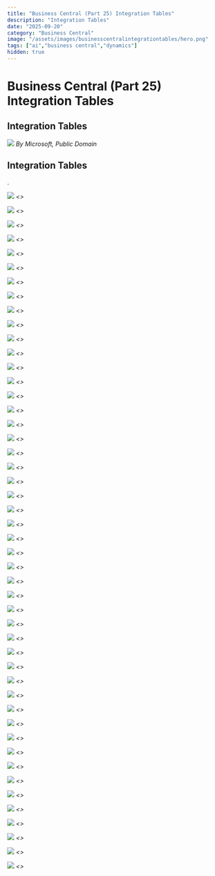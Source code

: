 ```yaml
---
title: "Business Central (Part 25) Integration Tables"
description: "Integration Tables"
date: "2025-09-20"
category: "Business Central"
image: "/assets/images/businesscentralintegrationtables/hero.png"
tags: ["ai","business central","dynamics"]
hidden: true
---
```


# Business Central (Part 25) Integration Tables

## Integration Tables

![](/assets/images/businesscentralintegrationtables/dynamics365-color.svg)
*By Microsoft, Public Domain*


## Integration Tables

.

![](/assets/images/businesscentralintegrationtables/screenshot-2024-10-30-at-5.00.32pm-1836x1475.png)
*<<NEW TEXT HERE>>*

![](/assets/images/businesscentralintegrationtables/screenshot-2024-10-30-at-5.00.32pm-1836x1475.png)
*<<NEW TEXT HERE>>*

![](/assets/images/businesscentralintegrationtables/screenshot-2024-10-30-at-5.00.32pm-1836x1475.png)
*<<NEW TEXT HERE>>*

![](/assets/images/businesscentralintegrationtables/screenshot-2024-10-30-at-5.00.32pm-1836x1475.png)
*<<NEW TEXT HERE>>*

![](/assets/images/businesscentralintegrationtables/screenshot-2024-10-30-at-5.00.32pm-1836x1475.png)
*<<NEW TEXT HERE>>*

![](/assets/images/businesscentralintegrationtables/screenshot-2024-10-30-at-5.00.32pm-1836x1475.png)
*<<NEW TEXT HERE>>*

![](/assets/images/businesscentralintegrationtables/screenshot-2024-10-30-at-5.00.32pm-1836x1475.png)
*<<NEW TEXT HERE>>*

![](/assets/images/businesscentralintegrationtables/screenshot-2024-10-30-at-5.00.32pm-1836x1475.png)
*<<NEW TEXT HERE>>*

![](/assets/images/businesscentralintegrationtables/screenshot-2024-10-30-at-5.00.32pm-1836x1475.png)
*<<NEW TEXT HERE>>*

![](/assets/images/businesscentralintegrationtables/screenshot-2024-10-30-at-5.00.32pm-1836x1475.png)
*<<NEW TEXT HERE>>*

![](/assets/images/businesscentralintegrationtables/screenshot-2024-10-30-at-5.00.32pm-1836x1475.png)
*<<NEW TEXT HERE>>*

![](/assets/images/businesscentralintegrationtables/screenshot-2024-10-30-at-5.00.32pm-1836x1475.png)
*<<NEW TEXT HERE>>*

![](/assets/images/businesscentralintegrationtables/screenshot-2024-10-30-at-5.00.32pm-1836x1475.png)
*<<NEW TEXT HERE>>*

![](/assets/images/businesscentralintegrationtables/screenshot-2024-10-30-at-5.00.32pm-1836x1475.png)
*<<NEW TEXT HERE>>*

![](/assets/images/businesscentralintegrationtables/screenshot-2024-10-30-at-5.00.32pm-1836x1475.png)
*<<NEW TEXT HERE>>*

![](/assets/images/businesscentralintegrationtables/screenshot-2024-10-30-at-5.00.32pm-1836x1475.png)
*<<NEW TEXT HERE>>*

![](/assets/images/businesscentralintegrationtables/screenshot-2024-10-30-at-5.00.32pm-1836x1475.png)
*<<NEW TEXT HERE>>*

![](/assets/images/businesscentralintegrationtables/screenshot-2024-10-30-at-5.00.32pm-1836x1475.png)
*<<NEW TEXT HERE>>*

![](/assets/images/businesscentralintegrationtables/screenshot-2024-10-30-at-5.00.32pm-1836x1475.png)
*<<NEW TEXT HERE>>*

![](/assets/images/businesscentralintegrationtables/screenshot-2024-10-30-at-5.00.32pm-1836x1475.png)
*<<NEW TEXT HERE>>*

![](/assets/images/businesscentralintegrationtables/screenshot-2024-10-30-at-5.00.32pm-1836x1475.png)
*<<NEW TEXT HERE>>*

![](/assets/images/businesscentralintegrationtables/screenshot-2024-10-30-at-5.00.32pm-1836x1475.png)
*<<NEW TEXT HERE>>*

![](/assets/images/businesscentralintegrationtables/screenshot-2024-10-30-at-5.00.32pm-1836x1475.png)
*<<NEW TEXT HERE>>*

![](/assets/images/businesscentralintegrationtables/screenshot-2024-10-30-at-5.00.32pm-1836x1475.png)
*<<NEW TEXT HERE>>*

![](/assets/images/businesscentralintegrationtables/screenshot-2024-10-30-at-5.00.32pm-1836x1475.png)
*<<NEW TEXT HERE>>*

![](/assets/images/businesscentralintegrationtables/screenshot-2024-10-30-at-5.00.32pm-1836x1475.png)
*<<NEW TEXT HERE>>*

![](/assets/images/businesscentralintegrationtables/screenshot-2024-10-30-at-5.00.32pm-1836x1475.png)
*<<NEW TEXT HERE>>*

![](/assets/images/businesscentralintegrationtables/screenshot-2024-10-30-at-5.00.32pm-1836x1475.png)
*<<NEW TEXT HERE>>*

![](/assets/images/businesscentralintegrationtables/screenshot-2024-10-30-at-5.00.32pm-1836x1475.png)
*<<NEW TEXT HERE>>*

![](/assets/images/businesscentralintegrationtables/screenshot-2024-10-30-at-5.00.32pm-1836x1475.png)
*<<NEW TEXT HERE>>*

![](/assets/images/businesscentralintegrationtables/screenshot-2024-10-30-at-5.00.32pm-1836x1475.png)
*<<NEW TEXT HERE>>*

![](/assets/images/businesscentralintegrationtables/screenshot-2024-10-30-at-5.00.32pm-1836x1475.png)
*<<NEW TEXT HERE>>*

![](/assets/images/businesscentralintegrationtables/screenshot-2024-10-30-at-5.00.32pm-1836x1475.png)
*<<NEW TEXT HERE>>*

![](/assets/images/businesscentralintegrationtables/screenshot-2024-10-30-at-5.00.32pm-1836x1475.png)
*<<NEW TEXT HERE>>*

![](/assets/images/businesscentralintegrationtables/screenshot-2024-10-30-at-5.00.32pm-1836x1475.png)
*<<NEW TEXT HERE>>*

![](/assets/images/businesscentralintegrationtables/screenshot-2024-10-30-at-5.00.32pm-1836x1475.png)
*<<NEW TEXT HERE>>*

![](/assets/images/businesscentralintegrationtables/screenshot-2024-10-30-at-5.00.32pm-1836x1475.png)
*<<NEW TEXT HERE>>*

![](/assets/images/businesscentralintegrationtables/screenshot-2024-10-30-at-5.00.32pm-1836x1475.png)
*<<NEW TEXT HERE>>*

![](/assets/images/businesscentralintegrationtables/screenshot-2024-10-30-at-5.00.32pm-1836x1475.png)
*<<NEW TEXT HERE>>*

![](/assets/images/businesscentralintegrationtables/screenshot-2024-10-30-at-5.00.32pm-1836x1475.png)
*<<NEW TEXT HERE>>*

![](/assets/images/businesscentralintegrationtables/screenshot-2024-10-30-at-5.00.32pm-1836x1475.png)
*<<NEW TEXT HERE>>*

![](/assets/images/businesscentralintegrationtables/screenshot-2024-10-30-at-5.00.32pm-1836x1475.png)
*<<NEW TEXT HERE>>*

![](/assets/images/businesscentralintegrationtables/screenshot-2024-10-30-at-5.00.32pm-1836x1475.png)
*<<NEW TEXT HERE>>*

![](/assets/images/businesscentralintegrationtables/screenshot-2024-10-30-at-5.00.32pm-1836x1475.png)
*<<NEW TEXT HERE>>*

![](/assets/images/businesscentralintegrationtables/screenshot-2024-10-30-at-5.00.32pm-1836x1475.png)
*<<NEW TEXT HERE>>*

![](/assets/images/businesscentralintegrationtables/screenshot-2024-10-30-at-5.00.32pm-1836x1475.png)
*<<NEW TEXT HERE>>*

![](/assets/images/businesscentralintegrationtables/screenshot-2024-10-30-at-5.00.32pm-1836x1475.png)
*<<NEW TEXT HERE>>*

![](/assets/images/businesscentralintegrationtables/screenshot-2024-10-30-at-5.00.32pm-1836x1475.png)
*<<NEW TEXT HERE>>*
